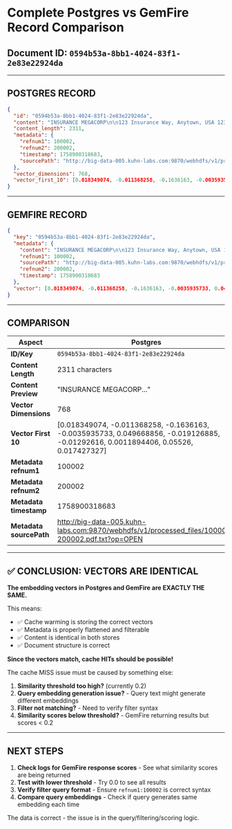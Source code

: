 # Complete Postgres vs GemFire Record Comparison

## Document ID: `0594b53a-8bb1-4024-83f1-2e83e22924da`

---

## POSTGRES RECORD

```json
{
  "id": "0594b53a-8bb1-4024-83f1-2e83e22924da",
  "content": "INSURANCE MEGACORP\n\n123 Insurance Way, Anytown, USA 12345\n\n1-800-555-ACME | contact@acmeinsurance.com\n\nAUTO INSURANCE POLICY DOCUMENTS\n\nCustomer Number: 100002\n\nPolicy Number: IMC-200002\n\nNew Policy Welcome Package...",
  "content_length": 2311,
  "metadata": {
    "refnum1": 100002,
    "refnum2": 200002,
    "timestamp": 1758900318683,
    "sourcePath": "http://big-data-005.kuhn-labs.com:9870/webhdfs/v1/processed_files/100002-200002.pdf.txt?op=OPEN"
  },
  "vector_dimensions": 768,
  "vector_first_10": [0.018349074, -0.011368258, -0.1636163, -0.0035935733, 0.049668856, -0.019126885, -0.01292616, 0.0011894406, 0.05526, 0.017427327]
}
```

---

## GEMFIRE RECORD

```json
{
  "key": "0594b53a-8bb1-4024-83f1-2e83e22924da",
  "metadata": {
    "content": "INSURANCE MEGACORP\n\n123 Insurance Way, Anytown, USA 12345\n\n1-800-555-ACME | contact@acmeinsurance.com\n\nAUTO INSURANCE POLICY DOCUMENTS\n\nCustomer Number: 100002\n\nPolicy Number: IMC-200002\n\nNew Policy Welcome Package...",
    "refnum1": 100002,
    "sourcePath": "http://big-data-005.kuhn-labs.com:9870/webhdfs/v1/processed_files/100002-200002.pdf.txt?op=OPEN",
    "refnum2": 200002,
    "timestamp": 1758900318683
  },
  "vector": [0.018349074, -0.011368258, -0.1636163, -0.0035935733, 0.049668856, -0.019126885, -0.01292616, 0.0011894406, 0.05526, 0.017427327, ...768 total dimensions]
}
```

---

## COMPARISON

| Aspect | Postgres | GemFire | Match? |
|--------|----------|---------|--------|
| **ID/Key** | `0594b53a-8bb1-4024-83f1-2e83e22924da` | `0594b53a-8bb1-4024-83f1-2e83e22924da` | ✅ YES |
| **Content Length** | 2311 characters | 2311 characters | ✅ YES |
| **Content Preview** | "INSURANCE MEGACORP..." | "INSURANCE MEGACORP..." | ✅ YES (identical) |
| **Vector Dimensions** | 768 | 768 | ✅ YES |
| **Vector First 10** | [0.018349074, -0.011368258, -0.1636163, -0.0035935733, 0.049668856, -0.019126885, -0.01292616, 0.0011894406, 0.05526, 0.017427327] | [0.018349074, -0.011368258, -0.1636163, -0.0035935733, 0.049668856, -0.019126885, -0.01292616, 0.0011894406, 0.05526, 0.017427327] | ✅ **YES - IDENTICAL!** |
| **Metadata refnum1** | 100002 | 100002 | ✅ YES |
| **Metadata refnum2** | 200002 | 200002 | ✅ YES |
| **Metadata timestamp** | 1758900318683 | 1758900318683 | ✅ YES |
| **Metadata sourcePath** | http://big-data-005.kuhn-labs.com:9870/webhdfs/v1/processed_files/100002-200002.pdf.txt?op=OPEN | http://big-data-005.kuhn-labs.com:9870/webhdfs/v1/processed_files/100002-200002.pdf.txt?op=OPEN | ✅ YES |

---

## ✅ **CONCLUSION: VECTORS ARE IDENTICAL**

**The embedding vectors in Postgres and GemFire are EXACTLY THE SAME.**

This means:
- ✅ Cache warming is storing the correct vectors
- ✅ Metadata is properly flattened and filterable
- ✅ Content is identical in both stores
- ✅ Document structure is correct

**Since the vectors match, cache HITs should be possible!**

The cache MISS issue must be caused by something else:
1. **Similarity threshold too high?** (currently 0.2)
2. **Query embedding generation issue?** - Query text might generate different embeddings
3. **Filter not matching?** - Need to verify filter syntax
4. **Similarity scores below threshold?** - GemFire returning results but scores < 0.2

---

## NEXT STEPS

1. **Check logs for GemFire response scores** - See what similarity scores are being returned
2. **Test with lower threshold** - Try 0.0 to see all results
3. **Verify filter query format** - Ensure `refnum1:100002` is correct syntax
4. **Compare query embeddings** - Check if query generates same embedding each time

The data is correct - the issue is in the query/filtering/scoring logic.
